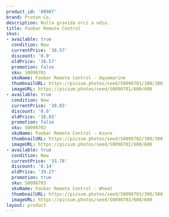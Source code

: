 ```yaml
---
product_id: '00987'
brand: Proton Co.
description: Nulla gravida orci a odio.
title: Foobar Remote Control
skus:
- available: true
  condition: New
  currentPrice: '38.57'
  discount: '0.0'
  oldPrice: '38.57'
  promotion: false
  sku: S0098701
  skuName: Foobar Remote Control - Aquamarine
  thumbnailURL: https://picsum.photos/seed/S0098701/300/300
  imageURL: https://picsum.photos/seed/S0098701/600/600
- available: true
  condition: New
  currentPrice: '38.03'
  discount: '0.0'
  oldPrice: '38.03'
  promotion: false
  sku: S0098702
  skuName: Foobar Remote Control - Azure
  thumbnailURL: https://picsum.photos/seed/S0098702/300/300
  imageURL: https://picsum.photos/seed/S0098702/600/600
- available: true
  condition: New
  currentPrice: '33.78'
  discount: '0.14'
  oldPrice: '39.27'
  promotion: true
  sku: S0098703
  skuName: Foobar Remote Control - Wheat
  thumbnailURL: https://picsum.photos/seed/S0098703/300/300
  imageURL: https://picsum.photos/seed/S0098703/600/600
layout: product
---
```

